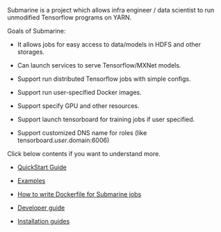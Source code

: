 

Submarine is a project which allows infra engineer / data scientist to run unmodified Tensorflow programs on YARN.

Goals of Submarine:

  * It allows jobs for easy access to data/models in HDFS and other storages.

  * Can launch services to serve Tensorflow/MXNet models.

  * Support run distributed Tensorflow jobs with simple configs.

  * Support run user-specified Docker images.

  * Support specify GPU and other resources.

  * Support launch tensorboard for training jobs if user specified.

  * Support customized DNS name for roles (like tensorboard.$user.$domain:6006)




Click below contents if you want to understand more.

  * [QuickStart Guide](QuickStart.html)

  * [Examples](Examples.html)

  * [How to write Dockerfile for Submarine jobs](WriteDockerfile.html)

  * [Developer guide](DeveloperGuide.html)

  * [Installation guides](HowToInstall.html)



